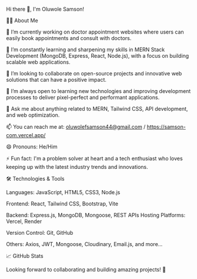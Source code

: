 Hi there 👋, I'm Oluwole Samson!

👨‍💻 About Me

🔭 I’m currently working on doctor appointment websites where users can easily book appointments and consult with doctors.

🌱 I’m constantly learning and sharpening my skills in MERN Stack Development (MongoDB, Express, React, Node.js), with a focus on building scalable web applications.

👯 I’m looking to collaborate on open-source projects and innovative web solutions that can have a positive impact.

🤔 I’m always open to learning new technologies and improving development processes to deliver pixel-perfect and performant applications.

💬 Ask me about anything related to MERN, Tailwind CSS, API development, and web optimization.

📫 You can reach me at: oluwolefsamson44@gmail.com / https://samson-com.vercel.app/

😄 Pronouns: He/Him

⚡ Fun fact: I'm a problem solver at heart and a tech enthusiast who loves keeping up with the latest industry trends and innovations.

🛠️ Technologies & Tools

Languages: JavaScript, HTML5, CSS3, Node.js

Frontend: React, Tailwind CSS, Bootstrap, Vite

Backend: Express.js, MongoDB, Mongoose, REST APIs
Hosting Platforms: Vercel, Render

Version Control: Git, GitHub

Others: Axios, JWT, Mongoose, Cloudinary, Email.js, and more...

📈 GitHub Stats

Looking forward to collaborating and building amazing projects! 🚀

